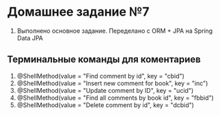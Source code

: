 # Домашнее задание №7
1. Выполнено основное задание. Переделано с ORM + JPA на Spring Data JPA

## Терминальные команды для коментариев
1. @ShellMethod(value = "Find comment by id", key = "cbid")
2. @ShellMethod(value = "Insert new comment for book", key = "inc")
3. @ShellMethod(value = "Update comment by ID", key = "ucid")
4. @ShellMethod(value = "Find all comments by book id", key = "fbbid")
5. @ShellMethod(value = "Delete comment by id", key = "dcbid")
